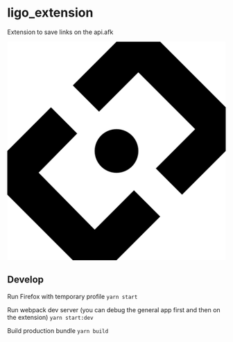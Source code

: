 # ligo_extension
Extension to save links on the api.afk

<p align="center">
  <img src="https://github.com/Arlefreak/ligo_extension/blob/master/src/img/512icon_dark.png" alt="Logo"/>
</p>

## Develop

Run Firefox with temporary profile
`yarn start`

Run webpack dev server (you can debug the general app first and then on the extension)
`yarn start:dev`

Build production bundle
`yarn build`
